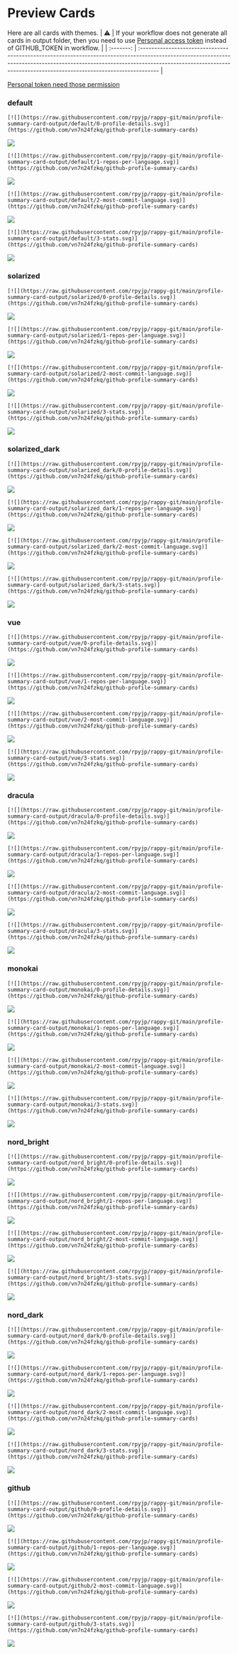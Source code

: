 
# Preview Cards

Here are all cards with themes.
| :warning: | If your workflow does not generate all cards in output folder, then you need to use [Personal access token](https://docs.github.com/en/actions/configuring-and-managing-workflows/creating-and-storing-encrypted-secrets) instead of GITHUB_TOKEN in workflow. |
| :-------: | :------------------------------------------------------------------------------------------------------------------------------------------------------------------------------------------------------------------------------------------------ |

[Personal token need those permission](https://github.com/vn7n24fzkq/github-profile-summary-cards/wiki/Personal-access-token-permissions)


### default


```
[![](https://raw.githubusercontent.com/rpyjp/rappy-git/main/profile-summary-card-output/default/0-profile-details.svg)](https://github.com/vn7n24fzkq/github-profile-summary-cards)
```
![](https://raw.githubusercontent.com/rpyjp/rappy-git/main/profile-summary-card-output/default/0-profile-details.svg)


```
[![](https://raw.githubusercontent.com/rpyjp/rappy-git/main/profile-summary-card-output/default/1-repos-per-language.svg)](https://github.com/vn7n24fzkq/github-profile-summary-cards)
```
![](https://raw.githubusercontent.com/rpyjp/rappy-git/main/profile-summary-card-output/default/1-repos-per-language.svg)


```
[![](https://raw.githubusercontent.com/rpyjp/rappy-git/main/profile-summary-card-output/default/2-most-commit-language.svg)](https://github.com/vn7n24fzkq/github-profile-summary-cards)
```
![](https://raw.githubusercontent.com/rpyjp/rappy-git/main/profile-summary-card-output/default/2-most-commit-language.svg)


```
[![](https://raw.githubusercontent.com/rpyjp/rappy-git/main/profile-summary-card-output/default/3-stats.svg)](https://github.com/vn7n24fzkq/github-profile-summary-cards)
```
![](https://raw.githubusercontent.com/rpyjp/rappy-git/main/profile-summary-card-output/default/3-stats.svg)


### solarized


```
[![](https://raw.githubusercontent.com/rpyjp/rappy-git/main/profile-summary-card-output/solarized/0-profile-details.svg)](https://github.com/vn7n24fzkq/github-profile-summary-cards)
```
![](https://raw.githubusercontent.com/rpyjp/rappy-git/main/profile-summary-card-output/solarized/0-profile-details.svg)


```
[![](https://raw.githubusercontent.com/rpyjp/rappy-git/main/profile-summary-card-output/solarized/1-repos-per-language.svg)](https://github.com/vn7n24fzkq/github-profile-summary-cards)
```
![](https://raw.githubusercontent.com/rpyjp/rappy-git/main/profile-summary-card-output/solarized/1-repos-per-language.svg)


```
[![](https://raw.githubusercontent.com/rpyjp/rappy-git/main/profile-summary-card-output/solarized/2-most-commit-language.svg)](https://github.com/vn7n24fzkq/github-profile-summary-cards)
```
![](https://raw.githubusercontent.com/rpyjp/rappy-git/main/profile-summary-card-output/solarized/2-most-commit-language.svg)


```
[![](https://raw.githubusercontent.com/rpyjp/rappy-git/main/profile-summary-card-output/solarized/3-stats.svg)](https://github.com/vn7n24fzkq/github-profile-summary-cards)
```
![](https://raw.githubusercontent.com/rpyjp/rappy-git/main/profile-summary-card-output/solarized/3-stats.svg)


### solarized_dark


```
[![](https://raw.githubusercontent.com/rpyjp/rappy-git/main/profile-summary-card-output/solarized_dark/0-profile-details.svg)](https://github.com/vn7n24fzkq/github-profile-summary-cards)
```
![](https://raw.githubusercontent.com/rpyjp/rappy-git/main/profile-summary-card-output/solarized_dark/0-profile-details.svg)


```
[![](https://raw.githubusercontent.com/rpyjp/rappy-git/main/profile-summary-card-output/solarized_dark/1-repos-per-language.svg)](https://github.com/vn7n24fzkq/github-profile-summary-cards)
```
![](https://raw.githubusercontent.com/rpyjp/rappy-git/main/profile-summary-card-output/solarized_dark/1-repos-per-language.svg)


```
[![](https://raw.githubusercontent.com/rpyjp/rappy-git/main/profile-summary-card-output/solarized_dark/2-most-commit-language.svg)](https://github.com/vn7n24fzkq/github-profile-summary-cards)
```
![](https://raw.githubusercontent.com/rpyjp/rappy-git/main/profile-summary-card-output/solarized_dark/2-most-commit-language.svg)


```
[![](https://raw.githubusercontent.com/rpyjp/rappy-git/main/profile-summary-card-output/solarized_dark/3-stats.svg)](https://github.com/vn7n24fzkq/github-profile-summary-cards)
```
![](https://raw.githubusercontent.com/rpyjp/rappy-git/main/profile-summary-card-output/solarized_dark/3-stats.svg)


### vue


```
[![](https://raw.githubusercontent.com/rpyjp/rappy-git/main/profile-summary-card-output/vue/0-profile-details.svg)](https://github.com/vn7n24fzkq/github-profile-summary-cards)
```
![](https://raw.githubusercontent.com/rpyjp/rappy-git/main/profile-summary-card-output/vue/0-profile-details.svg)


```
[![](https://raw.githubusercontent.com/rpyjp/rappy-git/main/profile-summary-card-output/vue/1-repos-per-language.svg)](https://github.com/vn7n24fzkq/github-profile-summary-cards)
```
![](https://raw.githubusercontent.com/rpyjp/rappy-git/main/profile-summary-card-output/vue/1-repos-per-language.svg)


```
[![](https://raw.githubusercontent.com/rpyjp/rappy-git/main/profile-summary-card-output/vue/2-most-commit-language.svg)](https://github.com/vn7n24fzkq/github-profile-summary-cards)
```
![](https://raw.githubusercontent.com/rpyjp/rappy-git/main/profile-summary-card-output/vue/2-most-commit-language.svg)


```
[![](https://raw.githubusercontent.com/rpyjp/rappy-git/main/profile-summary-card-output/vue/3-stats.svg)](https://github.com/vn7n24fzkq/github-profile-summary-cards)
```
![](https://raw.githubusercontent.com/rpyjp/rappy-git/main/profile-summary-card-output/vue/3-stats.svg)


### dracula


```
[![](https://raw.githubusercontent.com/rpyjp/rappy-git/main/profile-summary-card-output/dracula/0-profile-details.svg)](https://github.com/vn7n24fzkq/github-profile-summary-cards)
```
![](https://raw.githubusercontent.com/rpyjp/rappy-git/main/profile-summary-card-output/dracula/0-profile-details.svg)


```
[![](https://raw.githubusercontent.com/rpyjp/rappy-git/main/profile-summary-card-output/dracula/1-repos-per-language.svg)](https://github.com/vn7n24fzkq/github-profile-summary-cards)
```
![](https://raw.githubusercontent.com/rpyjp/rappy-git/main/profile-summary-card-output/dracula/1-repos-per-language.svg)


```
[![](https://raw.githubusercontent.com/rpyjp/rappy-git/main/profile-summary-card-output/dracula/2-most-commit-language.svg)](https://github.com/vn7n24fzkq/github-profile-summary-cards)
```
![](https://raw.githubusercontent.com/rpyjp/rappy-git/main/profile-summary-card-output/dracula/2-most-commit-language.svg)


```
[![](https://raw.githubusercontent.com/rpyjp/rappy-git/main/profile-summary-card-output/dracula/3-stats.svg)](https://github.com/vn7n24fzkq/github-profile-summary-cards)
```
![](https://raw.githubusercontent.com/rpyjp/rappy-git/main/profile-summary-card-output/dracula/3-stats.svg)


### monokai


```
[![](https://raw.githubusercontent.com/rpyjp/rappy-git/main/profile-summary-card-output/monokai/0-profile-details.svg)](https://github.com/vn7n24fzkq/github-profile-summary-cards)
```
![](https://raw.githubusercontent.com/rpyjp/rappy-git/main/profile-summary-card-output/monokai/0-profile-details.svg)


```
[![](https://raw.githubusercontent.com/rpyjp/rappy-git/main/profile-summary-card-output/monokai/1-repos-per-language.svg)](https://github.com/vn7n24fzkq/github-profile-summary-cards)
```
![](https://raw.githubusercontent.com/rpyjp/rappy-git/main/profile-summary-card-output/monokai/1-repos-per-language.svg)


```
[![](https://raw.githubusercontent.com/rpyjp/rappy-git/main/profile-summary-card-output/monokai/2-most-commit-language.svg)](https://github.com/vn7n24fzkq/github-profile-summary-cards)
```
![](https://raw.githubusercontent.com/rpyjp/rappy-git/main/profile-summary-card-output/monokai/2-most-commit-language.svg)


```
[![](https://raw.githubusercontent.com/rpyjp/rappy-git/main/profile-summary-card-output/monokai/3-stats.svg)](https://github.com/vn7n24fzkq/github-profile-summary-cards)
```
![](https://raw.githubusercontent.com/rpyjp/rappy-git/main/profile-summary-card-output/monokai/3-stats.svg)


### nord_bright


```
[![](https://raw.githubusercontent.com/rpyjp/rappy-git/main/profile-summary-card-output/nord_bright/0-profile-details.svg)](https://github.com/vn7n24fzkq/github-profile-summary-cards)
```
![](https://raw.githubusercontent.com/rpyjp/rappy-git/main/profile-summary-card-output/nord_bright/0-profile-details.svg)


```
[![](https://raw.githubusercontent.com/rpyjp/rappy-git/main/profile-summary-card-output/nord_bright/1-repos-per-language.svg)](https://github.com/vn7n24fzkq/github-profile-summary-cards)
```
![](https://raw.githubusercontent.com/rpyjp/rappy-git/main/profile-summary-card-output/nord_bright/1-repos-per-language.svg)


```
[![](https://raw.githubusercontent.com/rpyjp/rappy-git/main/profile-summary-card-output/nord_bright/2-most-commit-language.svg)](https://github.com/vn7n24fzkq/github-profile-summary-cards)
```
![](https://raw.githubusercontent.com/rpyjp/rappy-git/main/profile-summary-card-output/nord_bright/2-most-commit-language.svg)


```
[![](https://raw.githubusercontent.com/rpyjp/rappy-git/main/profile-summary-card-output/nord_bright/3-stats.svg)](https://github.com/vn7n24fzkq/github-profile-summary-cards)
```
![](https://raw.githubusercontent.com/rpyjp/rappy-git/main/profile-summary-card-output/nord_bright/3-stats.svg)


### nord_dark


```
[![](https://raw.githubusercontent.com/rpyjp/rappy-git/main/profile-summary-card-output/nord_dark/0-profile-details.svg)](https://github.com/vn7n24fzkq/github-profile-summary-cards)
```
![](https://raw.githubusercontent.com/rpyjp/rappy-git/main/profile-summary-card-output/nord_dark/0-profile-details.svg)


```
[![](https://raw.githubusercontent.com/rpyjp/rappy-git/main/profile-summary-card-output/nord_dark/1-repos-per-language.svg)](https://github.com/vn7n24fzkq/github-profile-summary-cards)
```
![](https://raw.githubusercontent.com/rpyjp/rappy-git/main/profile-summary-card-output/nord_dark/1-repos-per-language.svg)


```
[![](https://raw.githubusercontent.com/rpyjp/rappy-git/main/profile-summary-card-output/nord_dark/2-most-commit-language.svg)](https://github.com/vn7n24fzkq/github-profile-summary-cards)
```
![](https://raw.githubusercontent.com/rpyjp/rappy-git/main/profile-summary-card-output/nord_dark/2-most-commit-language.svg)


```
[![](https://raw.githubusercontent.com/rpyjp/rappy-git/main/profile-summary-card-output/nord_dark/3-stats.svg)](https://github.com/vn7n24fzkq/github-profile-summary-cards)
```
![](https://raw.githubusercontent.com/rpyjp/rappy-git/main/profile-summary-card-output/nord_dark/3-stats.svg)


### github


```
[![](https://raw.githubusercontent.com/rpyjp/rappy-git/main/profile-summary-card-output/github/0-profile-details.svg)](https://github.com/vn7n24fzkq/github-profile-summary-cards)
```
![](https://raw.githubusercontent.com/rpyjp/rappy-git/main/profile-summary-card-output/github/0-profile-details.svg)


```
[![](https://raw.githubusercontent.com/rpyjp/rappy-git/main/profile-summary-card-output/github/1-repos-per-language.svg)](https://github.com/vn7n24fzkq/github-profile-summary-cards)
```
![](https://raw.githubusercontent.com/rpyjp/rappy-git/main/profile-summary-card-output/github/1-repos-per-language.svg)


```
[![](https://raw.githubusercontent.com/rpyjp/rappy-git/main/profile-summary-card-output/github/2-most-commit-language.svg)](https://github.com/vn7n24fzkq/github-profile-summary-cards)
```
![](https://raw.githubusercontent.com/rpyjp/rappy-git/main/profile-summary-card-output/github/2-most-commit-language.svg)


```
[![](https://raw.githubusercontent.com/rpyjp/rappy-git/main/profile-summary-card-output/github/3-stats.svg)](https://github.com/vn7n24fzkq/github-profile-summary-cards)
```
![](https://raw.githubusercontent.com/rpyjp/rappy-git/main/profile-summary-card-output/github/3-stats.svg)

